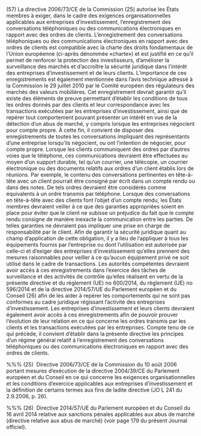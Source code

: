 (57) La directive 2006/73/CE de la Commission (25) autorise les États membres à exiger, dans le cadre des exigences organisationnelles applicables aux entreprises d’investissement, l’enregistrement des conversations téléphoniques ou des communications électroniques en rapport avec des ordres de clients. L’enregistrement des conversations téléphoniques ou des communications électroniques en rapport avec des ordres de clients est compatible avec la charte des droits fondamentaux de l’Union européenne (ci-après dénommée «charte») et est justifié en ce qu’il permet de renforcer la protection des investisseurs, d’améliorer la surveillance des marchés et d’accroître la sécurité juridique dans l’intérêt des entreprises d’investissement et de leurs clients. L’importance de ces enregistrements est également mentionnée dans l’avis technique adressé à la Commission le 29 juillet 2010 par le Comité européen des régulateurs des marchés des valeurs mobilières. Cet enregistrement devrait garantir qu’il existe des éléments de preuve permettant d’établir les conditions de tous les ordres donnés par des clients et leur correspondance avec les transactions exécutées par les entreprises d’investissement, ainsi que de repérer tout comportement pouvant présenter un intérêt en vue de la détection d’un abus de marché, y compris lorsque les entreprises négocient pour compte propre. À cette fin, il convient de disposer des enregistrements de toutes les conversations impliquant des représentants d’une entreprise lorsqu’ils négocient, ou ont l’intention de négocier, pour compte propre. Lorsque les clients communiquent des ordres par d’autres voies que le téléphone, ces communications devraient être effectuées au moyen d’un support durable, tel qu’un courrier, une télécopie, un courrier électronique ou des documents relatifs aux ordres d’un client établis lors de réunions. Par exemple, le contenu des conversations pertinentes en tête-à-tête avec un client pourrait être consigné par écrit dans un compte rendu ou dans des notes. De tels ordres devraient être considérés comme équivalents à un ordre transmis par téléphone. Lorsque des conversations en tête-à-tête avec des clients font l’objet d’un compte rendu, les États membres devraient veiller à ce que des garanties appropriées soient en place pour éviter que le client ne subisse un préjudice du fait que le compte rendu consigne de manière inexacte la communication entre les parties. De telles garanties ne devraient pas impliquer une prise en charge de responsabilité par le client. Afin de garantir la sécurité juridique quant au champ d’application de cette obligation, il y a lieu de l’appliquer à tous les équipements fournis par l’entreprise ou dont l’utilisation est autorisée par celle-ci et d’exiger des entreprises d’investissement qu’elles prennent des mesures raisonnables pour veiller à ce qu’aucun équipement privé ne soit utilisé dans le cadre de transactions. Les autorités compétentes devraient avoir accès à ces enregistrements dans l’exercice des tâches de surveillance et des activités de contrôle qu’elles réalisent en vertu de la présente directive et du règlement (UE) no 600/2014, du règlement (UE) no 596/2014 et de la directive 2014/57/UE du Parlement européen et du Conseil (26) afin de les aider à repérer les comportements qui ne sont pas conformes au cadre juridique régissant l’activité des entreprises d’investissement. Les entreprises d’investissement et leurs clients devraient également avoir accès à ces enregistrements afin de pouvoir prouver l’évolution de leur relation en ce qui concerne les ordres transmis par les clients et les transactions exécutées par les entreprises. Compte tenu de ce qui précède, il convient d’établir dans la présente directive les principes d’un régime général relatif à l’enregistrement des conversations téléphoniques ou des communications électroniques en rapport avec des ordres de clients.

%%% (25)  Directive 2006/73/CE de la Commission du 10 août 2006 portant mesures d’exécution de la directive 2004/39/CE du Parlement européen et du Conseil en ce qui concerne les exigences organisationnelles et les conditions d’exercice applicables aux entreprises d’investissement et la définition de certains termes aux fins de ladite directive (JO L 241 du 2.9.2006, p. 26).

%%% (26)  Directive 2014/57/UE du Parlement européen et du Conseil du 16 avril 2014 relative aux sanctions pénales applicables aux abus de marché (directive relative aux abus de marché) (voir page 179 du présent Journal officiel).